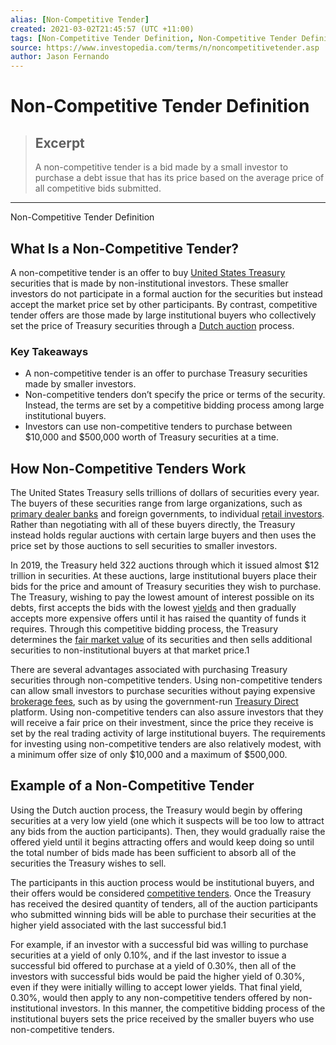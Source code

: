 ```yaml
---
alias: [Non-Competitive Tender]
created: 2021-03-02T21:45:57 (UTC +11:00)
tags: [Non-Competitive Tender Definition, Non-Competitive Tender Definition]
source: https://www.investopedia.com/terms/n/noncompetitivetender.asp
author: Jason Fernando
---
```


# Non-Competitive Tender Definition

> ## Excerpt
> A non-competitive tender is a bid made by a small investor to purchase a debt issue that has its price based on the average price of all competitive bids submitted.

---

Non-Competitive Tender Definition
## What Is a Non-Competitive Tender?

A non-competitive tender is an offer to buy [United States Treasury](https://www.investopedia.com/terms/u/ustreasury.asp) securities that is made by non-institutional investors. These smaller investors do not participate in a formal auction for the securities but instead accept the market price set by other participants. By contrast, competitive tender offers are those made by large institutional buyers who collectively set the price of Treasury securities through a [Dutch auction](https://www.investopedia.com/terms/d/dutchauction.asp) process.

### Key Takeaways

-   A non-competitive tender is an offer to purchase Treasury securities made by smaller investors.
-   Non-competitive tenders don’t specify the price or terms of the security. Instead, the terms are set by a competitive bidding process among large institutional buyers.
-   Investors can use non-competitive tenders to purchase between $10,000 and $500,000 worth of Treasury securities at a time.

## How Non-Competitive Tenders Work

The United States Treasury sells trillions of dollars of securities every year. The buyers of these securities range from large organizations, such as [primary dealer banks](https://www.investopedia.com/terms/p/primarydealer.asp) and foreign governments, to individual [retail investors](https://www.investopedia.com/terms/r/retailinvestor.asp). Rather than negotiating with all of these buyers directly, the Treasury instead holds regular auctions with certain large buyers and then uses the price set by those auctions to sell securities to smaller investors.

In 2019, the Treasury held 322 auctions through which it issued almost $12 trillion in securities. At these auctions, large institutional buyers place their bids for the price and amount of Treasury securities they wish to purchase. The Treasury, wishing to pay the lowest amount of interest possible on its debts, first accepts the bids with the lowest [yields](https://www.investopedia.com/terms/y/yield.asp) and then gradually accepts more expensive offers until it has raised the quantity of funds it requires. Through this competitive bidding process, the Treasury determines the [fair market value](https://www.investopedia.com/terms/f/fairmarketvalue.asp) of its securities and then sells additional securities to non-institutional buyers at that market price.1

There are several advantages associated with purchasing Treasury securities through non-competitive tenders. Using non-competitive tenders can allow small investors to purchase securities without paying expensive [brokerage fees](https://www.investopedia.com/terms/b/brokerage-fee.asp), such as by using the government-run [Treasury Direct](https://www.investopedia.com/terms/t/treasurydirect.asp) platform. Using non-competitive tenders can also assure investors that they will receive a fair price on their investment, since the price they receive is set by the real trading activity of large institutional buyers. The requirements for investing using non-competitive tenders are also relatively modest, with a minimum offer size of only $10,000 and a maximum of $500,000.

## Example of a Non-Competitive Tender

Using the Dutch auction process, the Treasury would begin by offering securities at a very low yield (one which it suspects will be too low to attract any bids from the auction participants). Then, they would gradually raise the offered yield until it begins attracting offers and would keep doing so until the total number of bids made has been sufficient to absorb all of the securities the Treasury wishes to sell. 

The participants in this auction process would be institutional buyers, and their offers would be considered [competitive tenders](https://www.investopedia.com/terms/c/competitivetender.asp). Once the Treasury has received the desired quantity of tenders, all of the auction participants who submitted winning bids will be able to purchase their securities at the higher yield associated with the last successful bid.1 

For example, if an investor with a successful bid was willing to purchase securities at a yield of only 0.10%, and if the last investor to issue a successful bid offered to purchase at a yield of 0.30%, then all of the investors with successful bids would be paid the higher yield of 0.30%, even if they were initially willing to accept lower yields. That final yield, 0.30%, would then apply to any non-competitive tenders offered by non-institutional investors. In this manner, the competitive bidding process of the institutional buyers sets the price received by the smaller buyers who use non-competitive tenders.
